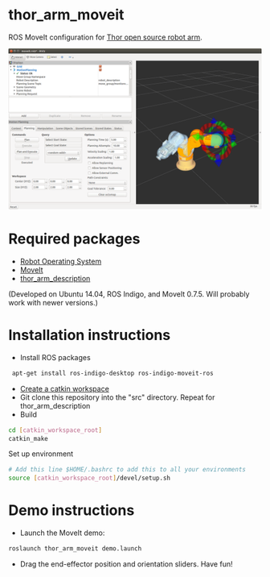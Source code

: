# thor_arm_moveit
ROS MoveIt configuration for [Thor open source robot arm](https://github.com/AngelLM/Thor).

![Thor arm control using ROS's RVIZ](doc/moveit_thor.png)

# Required packages
- [Robot Operating System](http://www.ros.org/)
- [MoveIt](http://moveit.ros.org/)
- [thor_arm_description](https://github.com/b-adkins/thor_arm_description)

(Developed on Ubuntu 14.04, ROS Indigo, and MoveIt 0.7.5. Will probably work with newer versions.)

# Installation instructions
- Install ROS packages
```sh
 apt-get install ros-indigo-desktop ros-indigo-moveit-ros
```
- [Create a catkin workspace](http://wiki.ros.org/catkin/Tutorials/create_a_workspace)
- Git clone this repository into the "src" directory. Repeat for thor_arm_description
- Build
```sh
cd [catkin_workspace_root]
catkin_make
```
Set up environment
```sh
# Add this line $HOME/.bashrc to add this to all your environments
source [catkin_workspace_root]/devel/setup.sh
```
# Demo instructions
   
- Launch the MoveIt demo:
```sh
roslaunch thor_arm_moveit demo.launch
```
- Drag the end-effector position and orientation sliders. Have fun!
